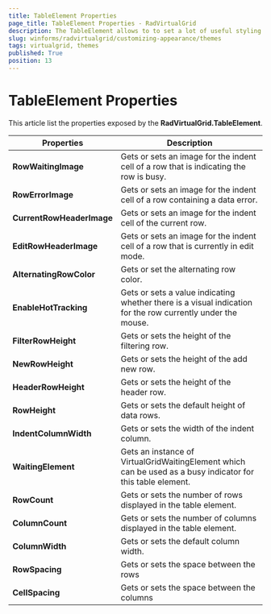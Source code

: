 ```yaml
---
title: TableElement Properties
page_title: TableElement Properties - RadVirtualGrid
description: The TableElement allows to to set a lot of useful styling and layout properties.
slug: winforms/radvirtualgrid/customizing-appearance/themes
tags: virtualgrid, themes
published: True
position: 13 
---
```


# TableElement Properties

This article list the properties exposed by the __RadVirtualGrid.TableElement__.

|Properties|Description|
|---|---|
|__RowWaitingImage__|Gets or sets an image for the indent cell of a row that is indicating the row is busy.|
|__RowErrorImage__|Gets or sets an image for the indent cell of a row containing a data error.|
|__CurrentRowHeaderImage__|Gets or sets an image for the indent cell of the current row.|
|__EditRowHeaderImage__|Gets or sets an image for the indent cell of a row that is currently in edit mode.|
|__AlternatingRowColor__|Gets or set the alternating row color.|
|__EnableHotTracking__|Gets or sets a value indicating whether there is a visual indication for the row currently under the mouse.|
|__FilterRowHeight__|Gets or sets the height of the filtering row.|
|__NewRowHeight__| Gets or sets the height of the add new row.|
|__HeaderRowHeight__|Gets or sets the height of the header row.|
|__RowHeight__|Gets or sets the default height of data rows.|
|__IndentColumnWidth__|Gets or sets the width of the indent column.|
|__WaitingElement__|Gets an instance of  VirtualGridWaitingElement which can be used as a busy indicator for this table element.|
|__RowCount__|Gets or sets the number of rows displayed in the table element.|
|__ColumnCount__|Gets or sets the number of columns displayed in the table element.|
|__ColumnWidth__|Gets or sets the default column width.|
|__RowSpacing__| Gets or sets the space between the rows|
|__CellSpacing__| Gets or sets the space between the columns|
 
